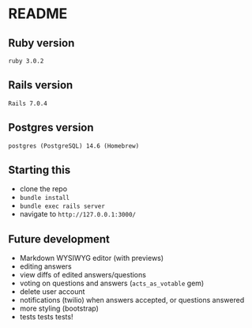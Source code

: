 # README

## Ruby version
`ruby 3.0.2`

## Rails version
`Rails 7.0.4`

## Postgres version
`postgres (PostgreSQL) 14.6 (Homebrew)`

## Starting this
- clone the repo
- `bundle install`
- `bundle exec rails server`
- navigate to `http://127.0.0.1:3000/`

## Future development
- Markdown WYSIWYG editor (with previews)
- editing answers
- view diffs of edited answers/questions
- voting on questions and answers (`acts_as_votable` gem)
- delete user account
- notifications (twilio) when answers accepted, or questions answered
- more styling (bootstrap)
- tests tests tests!
